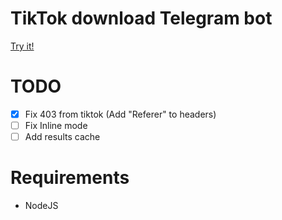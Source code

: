 # TikTok download Telegram bot

[Try it!](https://t.me/ttgetbot)

# TODO
- [X] Fix 403 from tiktok (Add "Referer" to headers)
- [ ] Fix Inline mode
- [ ] Add results cache

# Requirements
- NodeJS
